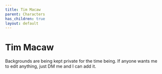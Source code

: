 ```yaml
---
title: Tim Macaw
parent: Characters
has_children: true
layout: default
---
```


# Tim Macaw

[//]: # (Image here?)

Backgrounds are being kept private for the time being. If anyone wants me to edit anything, just DM me and I can add it.

